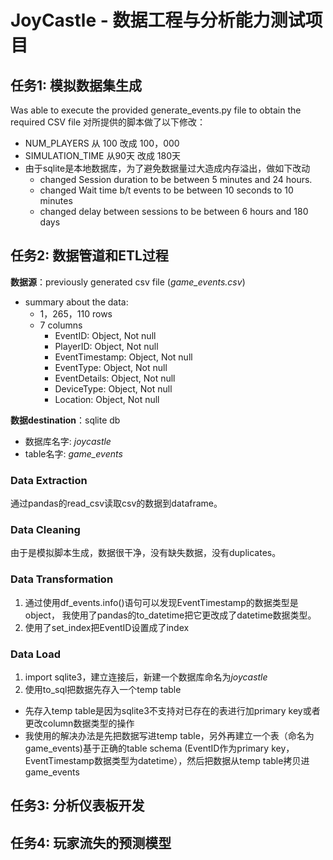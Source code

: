 # JoyCastle - 数据工程与分析能力测试项目

## 任务1: 模拟数据集生成
Was able to execute the provided generate_events.py file to obtain the required CSV file
对所提供的脚本做了以下修改：
- NUM_PLAYERS 从 100 改成 100，000  
- SIMULATION_TIME 从90天 改成 180天  
- 由于sqlite是本地数据库，为了避免数据量过大造成内存溢出，做如下改动
	- changed Session duration to be between 5 minutes and 24 hours. 
	- changed Wait time b/t events to be between 10 seconds to 10 minutes  
	- changed delay between sessions to be between 6 hours and 180 days

## 任务2: 数据管道和ETL过程
**数据源**：previously generated csv file (*game_events.csv*)  
- summary about the data:
  - 1，265，110 rows
  - 7 columns
    - EventID: Object, Not null
    - PlayerID: Object, Not null
    - EventTimestamp: Object, Not null
    - EventType: Object, Not null
    - EventDetails: Object, Not null
    - DeviceType: Object, Not null
    - Location: Object, Not null

**数据destination**：sqlite db  
  - 数据库名字: *joycastle*  
  - table名字: *game_events*

### Data Extraction
通过pandas的read_csv读取csv的数据到dataframe。

### Data Cleaning
由于是模拟脚本生成，数据很干净，没有缺失数据，没有duplicates。

### Data Transformation
1. 通过使用df_events.info()语句可以发现EventTimestamp的数据类型是object，
我使用了pandas的to_datetime把它更改成了datetime数据类型。
2. 使用了set_index把EventID设置成了index  

### Data Load
1. import sqlite3，建立连接后，新建一个数据库命名为*joycastle*
2. 使用to_sql把数据先存入一个temp table
- 先存入temp table是因为sqlite3不支持对已存在的表进行加primary key或者更改column数据类型的操作
- 我使用的解决办法是先把数据写进temp table，另外再建立一个表（命名为game_events)基于正确的table schema (EventID作为primary key，EventTimestamp数据类型为datetime），然后把数据从temp table拷贝进game_events


## 任务3: 分析仪表板开发



## 任务4: 玩家流失的预测模型